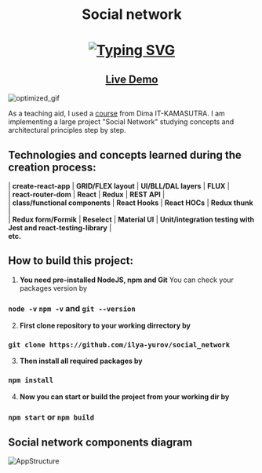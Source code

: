 <h1 align="center">Social network</h1>

<h1 align="center">
  <a href="https://git.io/typing-svg"><img src="https://readme-typing-svg.herokuapp.com?size=30&width=650&lines=Learn+the+basics+of+React%2FRedux+usage" alt="Typing SVG" /></a>
</h1>

<h2 align="center"><a  href="https://ilya-yurov.github.io/social_network">Live Demo</a></h2>


![optimized_gif](https://user-images.githubusercontent.com/76982614/182996241-88f2b6eb-9746-41f1-9c8a-5ea28efd15cc.gif)

As a teaching aid, I used a [course](https://www.youtube.com/playlist?list=PLcvhF2Wqh7DNVy1OCUpG3i5lyxyBWhGZ8 ) from Dima IT-KAMASUTRA. I am implementing a large project "Social Network" studying concepts and architectural principles step by step.

## Technologies and concepts learned during the creation process:
| **create-react-app** | **GRID/FLEX layout** | **UI/BLL/DAL layers** | **FLUX** |  
| **react-router-dom** | **React** | **Redux** | **REST API** |  
| **class/functional components** | **React Hooks** | **React HOCs** | **Redux thunk** |  
| **Redux form/Formik** | **Reselect** | **Material UI** | **Unit/integration testing with Jest and react-testing-library** |  
**etc.**

## How to build this project:
1. **You need pre-installed NodeJS, npm and Git**
  You can check your packages version by
  ### `node -v` `npm -v` and `git --version`

2. **First clone repository to your working dirrectory by**
  ### `git clone https://github.com/ilya-yurov/social_network`

3. **Then install all required packages by**
  ### `npm install`
4. **Now you can start or build the project from your working dir by**
  ### `npm start` or `npm build`

## Social network components diagram

![AppStructure](https://user-images.githubusercontent.com/76982614/182543935-895decb2-d6e9-478e-8198-95942c100b54.png)

